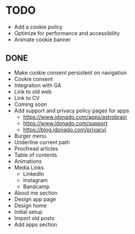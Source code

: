 # TODO

- Add a cookie policy
- Optimize for performance and accessibility
- Animate cookie banner

## DONE

- Make cookie consent persistent on navigation
- Cookie consent
- Integration with GA
- Link to old web
- Link to CV
- Coming soon
- Add support and privacy policy pages for apps
  - https://www.jdonado.com/apps/astrobrain
  - https://www.jdonado.com/support
  - https://blog.jdonado.com/privacy/
- Burger menu
- Underline current path
- Proofread articles
- Table of contents
- Animations
- Media Links
  - LinkedIn
  - Instagram
  - Bandcamp
- About me section
- Design app page
- Design home
- Initial setup
- Import old posts
- Add apps section
